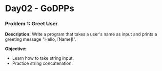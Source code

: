 # Day02 - GoDPPs

### Problem 1: Greet User
**Description:**
Write a program that takes a user's name as input and prints a greeting message "Hello, [Name]!".

**Objective:**
- Learn how to take string input.
- Practice string concatenation.